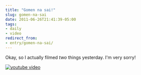 ```yaml
---
title: "Gomen na sai!"
slug: gomen-na-sai
date: 2011-06-26T21:41:39-05:00
tags:
- daily
- video
redirect_from:
- entry/gomen-na-sai/
---
```

Okay, so I actually filmed _two_ things yesterday. I'm very sorry!

[![youtube video](https://img.youtube.com/vi/C_1FX-TKXvY/0.jpg)](https://www.youtube.com/watch?v=C_1FX-TKXvY&youtube-thumb)
